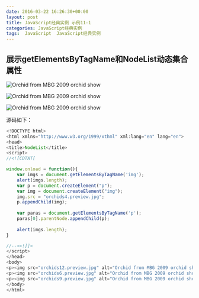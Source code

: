 ```yaml
---
date: 2016-03-22 16:26:30+00:00
layout: post
title: JavaScript经典实例 示例11-1
categories: JavaScript经典实例
tags:  JavaScript  JavaScript经典实例
---
```


展示getElementsByTagName和NodeList动态集合属性
----------------

<html xmlns="http://www.w3.org/1999/xthml" xml:lang="en">
<head>
<title>NodeList</title>
<script>
//<![CDTAT[

window.onload = function(){
    var imgs = document.getElementsByTagName('img');
    var blk1 = document.getElementById("result1");
    blk1.innerHTML = imgs.length;
    var p = document.createElement("p");
    var img = document.createElement("img");
    img.src = "orchids4.preview.jpg";
    p.appendChild(img);
    
    var paras = document.getElementsByTagName('p');
    paras[0].parentNode.appendChild(p);
    
    var blk2 = document.getElementById("result2");
    blk2.innerHTML = imgs.length;
    
}

//--><!]]>
</script>
</head>
<body>
<p><img src="http://lovechina.xyz/assets/orchids12.preview.jpg" alt="Orchid from MBG 2009 orchid show" /></p>
<p><img src="http://lovechina.xyz/assets/orchids6.preview.jpg" alt="Orchid from MBG 2009 orchid show" /></p>
<p><img src="http://lovechina.xyz/assets/orchids9.preview.jpg" alt="Orchid from MBG 2009 orchid show" /></p>
<div id="result1"></div>
<div id="result2"></div>
</body>
</html>

源码如下：

``` javascript
<!DOCTYPE html>
<html xmlns="http://www.w3.org/1999/xthml" xml:lang="en" lang="en">
<head>
<title>NodeList</title>
<script>
//<![CDTAT[

window.onload = function(){
    var imgs = document.getElementsByTagName('img');
    alert(imgs.length);
    var p = document.createElement("p");
    var img = document.createElement("img");
    img.src = "orchids4.preview.jpg";
    p.appendChild(img);
    
    var paras = document.getElementsByTagName('p');
    paras[0].parentNode.appendChild(p);
    
    alert(imgs.length);
}

//--><!]]>
</script>
</head>
<body>
<p><img src="orchids12.preview.jpg" alt="Orchid from MBG 2009 orchid show" /></p>
<p><img src="orchids6.preview.jpg" alt="Orchid from MBG 2009 orchid show" /></p>
<p><img src="orchids9.preview.jpg" alt="Orchid from MBG 2009 orchid show" /></p>
</body>
</html>
``` 

